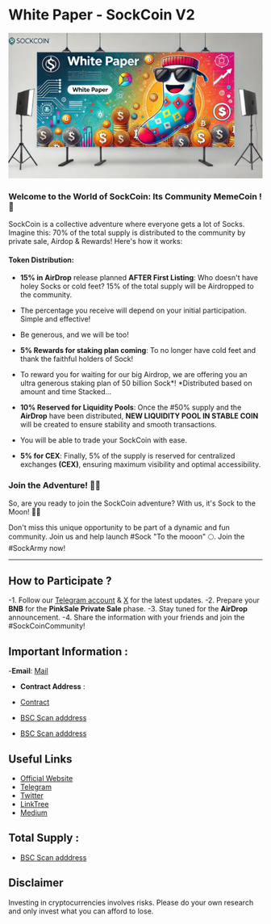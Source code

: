 # White Paper - SockCoin V2

![White paper banner SockCoin](https://github.com/SockCoinProject/banner-white-paert/blob/55c42652659ba2bd5b4bd5c87c16d60d23127396/White%20paper%20banner%20SockCoin%20.png)

### Welcome to the World of SockCoin: Its Community MemeCoin  ! 🎉

SockCoin is a collective adventure where everyone gets a lot of Socks. Imagine this: 70% of the total supply is distributed to the community by private sale, Airdop & Rewards! Here's how it works:

#### Token Distribution:

- **15% in AirDrop** release planned **AFTER First Listing**: Who doesn't have holey Socks or cold feet? 15% of the total supply will be Airdropped to the community.
- The percentage you receive will depend on your initial participation. Simple and effective!
-  Be generous, and we will be too!

- **5% Rewards for staking plan coming**: To no longer have cold feet and thank the faithful holders of Sock!
- To reward you for waiting for our big Airdrop, we are offering you an ultra generous staking plan of 50 billion Sock*! *Distributed based on amount and time Stacked...

- **10% Reserved for Liquidity Pools**: Once the #50% supply and the **AirDrop** have been distributed, **NEW LIQUIDITY POOL IN STABLE COIN** will be created to ensure stability and smooth transactions.
-  You will be able to trade your SockCoin with ease.

- **5% for CEX**: Finally, 5% of the supply is reserved for centralized exchanges **(CEX)**, ensuring maximum visibility and optimal accessibility.


### Join the Adventure! 🚀🧦

So, are you ready to join the SockCoin adventure? With us, it's Sock to the Moon! 🧦🚀

Don't miss this unique opportunity to be part of a dynamic and fun community. 
Join us and help launch #Sock "To the mooon" 🌕. 
Join the #SockArmy now!

---

## How to Participate ?

-1. Follow our [Telegram account](https://t.me/sockmemecoin) & [X](https://x.com/SockCoin) for the latest updates.
-2. Prepare your **BNB** for the **PinkSale Private Sale** phase.
-3. Stay tuned for the **AirDrop** announcement.
-4. Share the information with your friends and join the #SockCoinCommunity!

## Important Information :
 -**Email**: [Mail](support@sockcoin.io)

- **Contract Address** :
  
- [Contract](0x9F4804728ccF309E5a2B71eDDb028494183e1c7a)
- [BSC Scan adddress](https://bscscan.com/token/0x9F4804728ccF309E5a2B71eDDb028494183e1c7a)
- [BSC Scan adddress](https://bscscan.com/address/0x9F4804728ccF309E5a2B71eDDb028494183e1c7a)

## Useful Links

- [Official Website](https://sockcoin.io)
- [Telegram](https://t.me/sockmemecoin)
- [Twitter](https://x.com/sockmemecoin)
- [LinkTree](linktr.ee/sockcoin)
- [Medium](https://medium.com/@sockcoinoff)

## Total Supply :
- [BSC Scan adddress](1,000,000,000,000,000.$SockCoin)

## Disclaimer

Investing in cryptocurrencies involves risks. Please do your own research and only invest what you can afford to lose.
